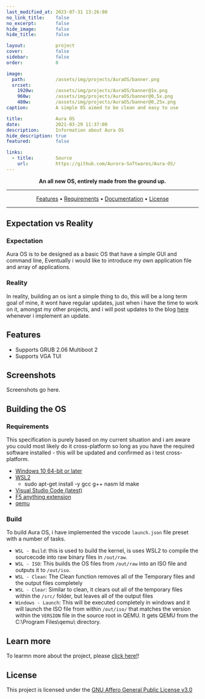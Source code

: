 ```yaml
---
last_modified_at: 2023-07-31 13:26:00
no_link_title:    false
no_excerpt:       false
hide_image:       false
hide_title:       false

layout:           project
cover:            false
sidebar:          false
order:            0

image:
  path:           /assets/img/projects/AuraOS/banner.png
  srcset:
    1920w:        /assets/img/projects/AuraOS/banner@1x.png
    960w:         /assets/img/projects/AuraOS/banner@0,5x.png
    480w:         /assets/img/projects/AuraOS/banner@0,25x.png
caption:          A simple OS aimed to be clean and easy to use

title:            Aura OS
date:             2021-03-29 11:37:00
description:      Information about Aura OS
hide_description: true
featured:         false

links:
  - title:        Source
    url:          https://github.com/Aurora-Softwares/Aura-OS/
---
```


<div align="center">

**An all new OS, entirely made from the ground up.**

______________________________________________________________________

<p align="center">

<a href="#features">Features</a> •
<a href="#requirements">Requirements</a> •
<a href="https://ryvor.github.io/Projects/AuraOS/wiki/">Documentation</a> •
<a href="#license">License</a>

</p>

______________________________________________________________________

</div>

## Expectation vs Reality

### Expectation

Aura OS is to be designed as a basic OS that have a simple GUI and command line, Eventually i would like to introduce my own application file and array of applications.

### Reality

In reality, building an os isnt a simple thing to do, this will be a long term goal of mine, it wont have regular updates, just when i have the time to work on it, amongst my other projects, and i will post updates to the blog [here](https://ryvor.github.io/Posts/) whenever i implement an update.

## Features

- Supports GRUB 2.06 Multiboot 2
- Supports VGA TUI

## Screenshots

Screenshots go here.

## Building the OS

### Requirements

This specification is purely based on my current situation and i am aware you could most likely do it cross-platform so long as you have the required software installed - this will be updated and confirmed as i test cross-platform.

- [Windows 10 64-bit or later](https://www.microsoft.com/en-gb/software-download/windows10)
- [WSL2](https://learn.microsoft.com/en-us/windows/wsl/install)
  - sudo apt-get install -y gcc g++ nasm ld make
- [Visual Studio Code (latest)](https://code.visualstudio.com/)
- [F5 anything extension](https://marketplace.visualstudio.com/items?itemName=discretegames.f5anything)
- [qemu](https://qemu.weilnetz.de/w64/)

### Build

To build Aura OS, i have implemented the vscode `launch.json` file preset with a number of tasks.

- `WSL - Build`: this is used to build the kernel, is uses WSL2 to compile the sourcecode into raw binary files in `/out/raw`.
- `WSL - ISO`: This builds the OS files from `/out/raw` into an ISO file and outputs it to `/out/iso`.
- `WSL - Clean`: The Clean function removes all of the Temporary files and the output files completely
- `WSL - Clear`: Similar to clean, it clears out all of the temporary files within the `/src/` folder, but leaves all of the output files
- `Windows - Launch`: This will be executed completely in windows and it will launch the ISO file from within `/out/iso/` that matches the version within the `VERSION` file in the source root in QEMU. It gets QEMU from the C:\Program Files\qemu\ directory.

## Learn more

To learmn more about the project, please [click here!](https://ashwell-design.github.io/MultiDomainX/)!

## License

This project is licensed under the [GNU Affero General Public License v3.0](/Licenses/AGPL-3.0/)
